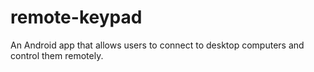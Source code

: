 # remote-keypad
An Android app that allows users to connect to desktop computers and control them remotely.
